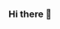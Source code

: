 ### Hi there 👋

<!--
**dfhunt24/dfhunt24** is a ✨ _special_ ✨ repository because its `README.md` (this file) appears on your GitHub profile.

Here are some ideas to get you started:

- 🔭 I’m currently working on my ReadMe file 
- 🌱 I’m currently learning how to navigate git
- 👯 I’m looking to collaborate on a website building project
- 🤔 I’m looking for help with life
- 💬 Ask me about golf
- 📫 How to reach me: dfhunt24@gmail.com
- 😄 Pronouns: he/him
- ⚡ Fun fact: I like tacos!
-->
